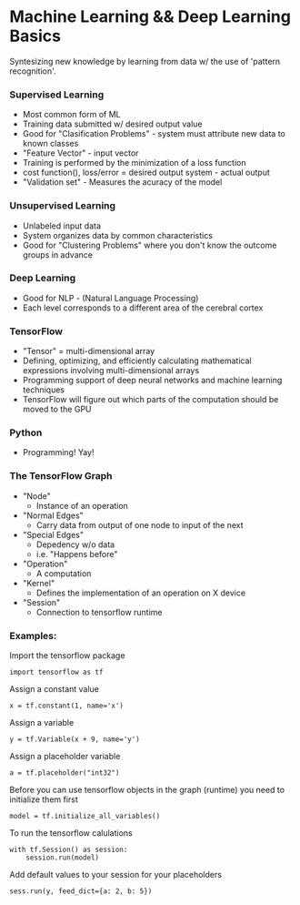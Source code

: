 # Machine Learning && Deep Learning Basics

Syntesizing new knowledge by learning from data w/ the use of 'pattern recognition'.

### Supervised Learning
 - Most common form of ML
 - Training data submitted w/ desired output value
 - Good for "Clasification Problems" - system must attribute new data to known classes
 - "Feature Vector" - input vector
 - Training is performed by the minimization of a loss function 
 - cost function(), loss/error = desired output system - actual output
 - "Validation set" - Measures the acuracy of the model

### Unsupervised Learning
 - Unlabeled input data
 - System organizes data by common characteristics
 - Good for "Clustering Problems" where you don't know the outcome groups in advance

### Deep Learning
 - Good for NLP - (Natural Language Processing)
 - Each level corresponds to a different area of the cerebral cortex

### TensorFlow
 - "Tensor" =  multi-dimensional array
 - Defining, optimizing, and efficiently calculating mathematical expressions involving multi-dimensional arrays 
 - Programming support of deep neural networks and machine learning techniques
 - TensorFlow will figure out which parts of the computation should be moved to the GPU

### Python
 - Programming! Yay!

### The TensorFlow Graph
 - "Node" 
      * Instance of an operation
 - "Normal Edges"
      * Carry data from output of one node to input of the next
 - "Special Edges"
      * Depedency w/o data
      *  i.e. "Happens before"
 - "Operation" 
      * A computation
 - "Kernel"
      * Defines the implementation of an operation on X device
 - "Session"
      * Connection to tensorflow runtime

### Examples:

Import the tensorflow package
```
import tensorflow as tf
```

Assign a constant value
```
x = tf.constant(1, name='x')
```

Assign a variable
```
y = tf.Variable(x + 9, name='y')
```

Assign a placeholder variable
```
a = tf.placeholder("int32")
```

Before you can use tensorflow objects in the graph (runtime) you need to initialize them first
```
model = tf.initialize_all_variables()
```

To run the tensorflow calulations
```
with tf.Session() as session:
    session.run(model)
```

Add default values to your session for your placeholders
```
sess.run(y, feed_dict={a: 2, b: 5})
```

